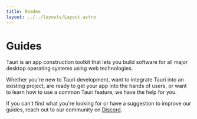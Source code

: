 ```yaml
---
title: Readme
layout: ../../layouts/Layout.astro
---
```


# Guides

Tauri is an app construction toolkit that lets you build software for all major desktop operating systems using web technologies.

Whether you're new to Tauri development, want to integrate Tauri into an existing project, are ready to get your app into the hands of users, or want to learn how to use a common Tauri feature, we have the help for you.

If you can't find what you're looking for or have a suggestion to improve our guides, reach out to our community on [Discord](https://discord.com/invite/tauri).
